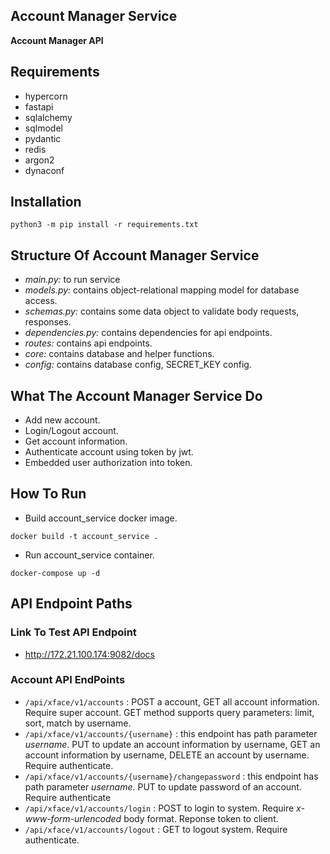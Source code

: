## **Account Manager Service**
**Account Manager API**

## **Requirements**
- hypercorn
- fastapi
- sqlalchemy
- sqlmodel
- pydantic
- redis
- argon2
- dynaconf
## **Installation**
```
python3 -m pip install -r requirements.txt
```
## **Structure Of Account Manager Service**
- *main.py:* to run service
- *models.py:* contains object-relational mapping model for database access.
- *schemas.py:* contains some data object to validate body requests, responses.
- *dependencies.py:* contains dependencies for api endpoints.
- *routes:* contains api endpoints.
- *core:* contains database and helper functions.
- *config:* contains database config, SECRET_KEY config. 
## **What The Account Manager Service Do**
- Add new account.
- Login/Logout account.
- Get account information.
- Authenticate account using token by jwt.
- Embedded user authorization into token.
## **How To Run**
- Build account_service docker image.
```
docker build -t account_service .
```
- Run account_service container.
```
docker-compose up -d
```
## **API Endpoint Paths**
### **Link To Test API Endpoint**
- http://172.21.100.174:9082/docs
### **Account API EndPoints**
- ```/api/xface/v1/accounts``` : POST a account, GET all account information. Require super account. GET method supports query parameters: limit, sort, match by username.
- ```/api/xface/v1/accounts/{username}``` : this endpoint has path parameter *username*. PUT to update an account information by username, GET an account information by username, DELETE an account by username. Require authenticate.
- ```/api/xface/v1/accounts/{username}/changepassword``` : this endpoint has path parameter *username*. PUT to update password of an account. Require authenticate
- ```/api/xface/v1/accounts/login``` : POST to login to system. Require *x-www-form-urlencoded* body format. Reponse token to client.
- ```/api/xface/v1/accounts/logout``` : GET to logout system. Require authenticate.


